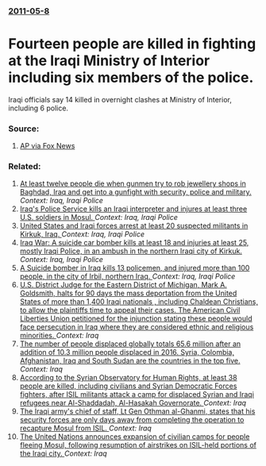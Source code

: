 ### [2011-05-8](/news/2011/05/8/index.md)

# Fourteen people are killed in fighting at the Iraqi Ministry of Interior including six members of the police. 

Iraqi officials say 14 killed in overnight clashes at Ministry of Interior, including 6 police.


### Source:

1. [AP via Fox News](http://www.foxnews.com/world/2011/05/08/iraqi-officials-say-14-killed-overnight-clashes-ministry-interior-including-6/)

### Related:

1. [At least twelve people die when gunmen try to rob jewellery shops in Baghdad, Iraq and get into a gunfight with security, police and military. ](/news/2010/10/17/at-least-twelve-people-die-when-gunmen-try-to-rob-jewellery-shops-in-baghdad-iraq-and-get-into-a-gunfight-with-security-police-and-militar.md) _Context: Iraq, Iraqi Police_
2. [ Iraq's Police Service kills an Iraqi interpreter and injures at least three U.S. soldiers in Mosul. ](/news/2009/02/24/iraq-s-police-service-kills-an-iraqi-interpreter-and-injures-at-least-three-u-s-soldiers-in-mosul.md) _Context: Iraq, Iraqi Police_
3. [ United States and Iraqi forces arrest at least 20 suspected militants in Kirkuk, Iraq. ](/news/2007/11/24/united-states-and-iraqi-forces-arrest-at-least-20-suspected-militants-in-kirkuk-iraq.md) _Context: Iraq, Iraqi Police_
4. [ Iraq War: A suicide car bomber kills at least 18 and injuries at least 25, mostly Iraqi Police, in an ambush in the northern Iraqi city of Kirkuk. ](/news/2005/11/23/iraq-war-p-a-suicide-car-bomber-kills-at-least-18-and-injuries-at-least-25-mostly-iraqi-police-in-an-ambush-in-the-northern-iraqi-city-of.md) _Context: Iraq, Iraqi Police_
5. [ A Suicide bomber in Iraq kills 13 policemen, and injured more than 100 people, in the city of Irbil, northern Iraq. ](/news/2005/06/20/a-suicide-bomber-in-iraq-kills-13-policemen-and-injured-more-than-100-people-in-the-city-of-irbil-northern-iraq.md) _Context: Iraq, Iraqi Police_
6. [U.S. District Judge for the Eastern District of Michigan, Mark A. Goldsmith, halts for 90 days the  mass deportation from the United States of more than 1,400 Iraqi nationals , including Chaldean Christians, to allow the plaintiffs time to appeal their cases. The American Civil Liberties Union petitioned for the injunction stating these people would face persecution in Iraq where they are considered ethnic and religious minorities. ](/news/2017/07/24/u-s-district-judge-for-the-eastern-district-of-michigan-mark-a-goldsmith-halts-for-90-days-the-mass-deportation-from-the-united-states.md) _Context: Iraq_
7. [The number of people displaced globally totals 65.6 million after an addition of 10.3 million people displaced in 2016. Syria, Colombia, Afghanistan, Iraq and South Sudan are the countries in the top five.  ](/news/2017/06/19/the-number-of-people-displaced-globally-totals-65-6-million-after-an-addition-of-10-3-million-people-displaced-in-2016-syria-colombia-afg.md) _Context: Iraq_
8. [According to the Syrian Observatory for Human Rights, at least 38 people are killed, including civilians and Syrian Democratic Forces fighters, after ISIL militants attack a camp for displaced Syrian and Iraqi refugees near Al-Shaddadah, Al-Hasakah Governorate. ](/news/2017/05/2/according-to-the-syrian-observatory-for-human-rights-at-least-38-people-are-killed-including-civilians-and-syrian-democratic-forces-fighte.md) _Context: Iraq_
9. [The Iraqi army's chief of staff, Lt Gen Othman al-Ghanmi, states that his security forces are only days away from completing the operation to recapture Mosul from ISIL. ](/news/2017/05/11/the-iraqi-army-s-chief-of-staff-lt-gen-othman-al-ghanmi-states-that-his-security-forces-are-only-days-away-from-completing-the-operation-t.md) _Context: Iraq_
10. [The United Nations announces expansion of civilian camps for people fleeing Mosul, following resumption of airstrikes  on ISIL-held portions of the Iraqi city. ](/news/2017/04/4/the-united-nations-announces-expansion-of-civilian-camps-for-people-fleeing-mosul-following-resumption-of-airstrikes-on-isil-held-portions.md) _Context: Iraq_
